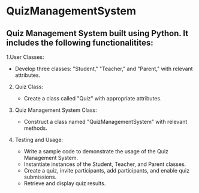 # QuizManagementSystem
## Quiz Management System built using Python. It includes the following functionalitites: 
1.User Classes:
   - Develop three classes: "Student," "Teacher," and "Parent," with relevant attributes.

2. Quiz Class:
   - Create a class called "Quiz" with appropriate attributes.

3. Quiz Management System Class:
   - Construct a class named "QuizManagementSystem" with relevant methods.

4. Testing and Usage:
   - Write a sample code to demonstrate the usage of the Quiz Management System.
   - Instantiate instances of the Student, Teacher, and Parent classes.
   - Create a quiz, invite participants, add participants, and enable quiz submissions.
   - Retrieve and display quiz results.
